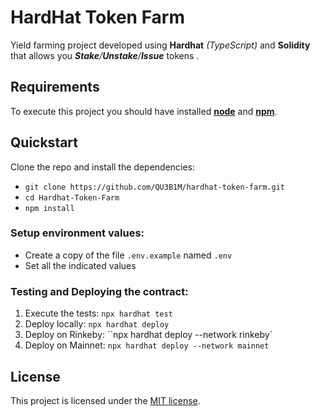 # HardHat Token Farm

Yield farming project developed using **Hardhat** _(TypeScript)_ and **Solidity** that allows you _**Stake**/**Unstake**/**Issue**_ tokens .

## Requirements
  To execute this project you should have installed [**node**](https://nodejs.org/en/) and [**npm**](https://www.npmjs.com/).

## Quickstart

Clone the repo and install the dependencies:
- `git clone https://github.com/QU3B1M/hardhat-token-farm.git`
- `cd Hardhat-Token-Farm`
- `npm install`

### Setup environment values:
- Create a copy of the file `.env.example` named `.env`
- Set all the indicated values 

### Testing and Deploying the contract:

1. Execute the tests: `npx hardhat test`
2. Deploy locally: `npx hardhat deploy`
3. Deploy on Rinkeby: ``npx hardhat deploy --network rinkeby`
3. Deploy on Mainnet: `npx hardhat deploy --network mainnet`

## License

This project is licensed under the [MIT license](LICENSE).
